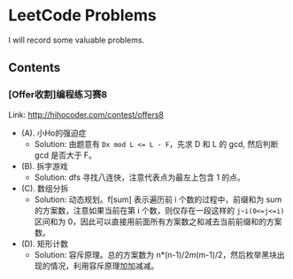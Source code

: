 # LeetCode Problems

I will record some valuable problems.

## Contents

### [Offer收割]编程练习赛8
Link: http://hihocoder.com/contest/offers8
- (A). 小Ho的强迫症
	- Solution: 由题意有 ``Dx mod L <= L - F``，先求 D 和 L 的 gcd, 然后判断 gcd 是否大于 F。
- (B). 拆字游戏
	- Solution: dfs 寻找八连快，注意代表点为最左上包含 1 的点。
- (C). 数组分拆
	- Solution: 动态规划。f[sum] 表示遍历前 i 个数的过程中，前缀和为 sum 的方案数，注意如果当前在第 i 个数，则仅存在一段这样的 ``j~i(0<=j<=i)`` 区间和为 0，因此可以直接用前面所有方案数之和减去当前前缀和的方案数。
- (D). 矩形计数
	- Solution: 容斥原理。总的方案数为 n*(n-1)/2*m*(m-1)/2，然后枚举黑块出现的情况，利用容斥原理加加减减。

